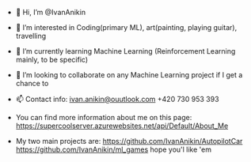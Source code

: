 - 👋 Hi, I’m @IvanAnikin
- 👀 I’m interested in Coding(primary ML), art(painting, playing guitar), travelling
- 🌱 I’m currently learning Machine Learning (Reinforcement Learning mainly, to be specific)
- 💞️ I’m looking to collaborate on any Machine Learning project if I get a chance to
- 📫 Contact info:
      ivan.anikin@ouutlook.com
      +420 730 953 393
      
- You can find more information about me on this page: 
      https://supercoolserver.azurewebsites.net/api/Default/About_Me

- My two main projects are:
    https://github.com/IvanAnikin/AutopilotCar
    https://github.com/IvanAnikin/ml_games
  hope you'l like 'em
